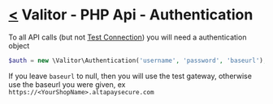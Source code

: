 [<](../index.md) Valitor - PHP Api - Authentication
================================================

To all API calls (but not [Test Connection](../test/test_connection.md)) you will need a authentication object

```php
$auth = new \Valitor\Authentication('username', 'password', 'baseurl');
```

If you leave `baseurl` to null, then you will use the test gateway, otherwise use the baseurl you were given, ex `https://<YourShopName>.altapaysecure.com`
